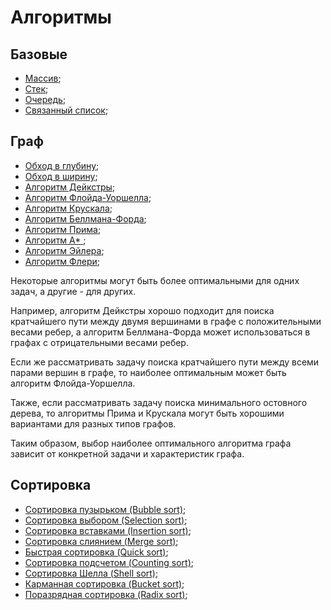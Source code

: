 # Алгоритмы

## Базовые

- [Массив](./src/algorithm/base.md);
- [Стек](./src/algorithm/base.md);
- [Очередь](./src/algorithm/base.md);
- [Связанный список](./src/algorithm/base.md);

## Граф

- [Обход в глубину](./src/algorithm/graph/dfs.md);
- [Обход в ширину](./src/algorithm/graph/bfs.md);
- [Алгоритм Дейкстры](./src/algorithm/graph/dijkstra.md);
- [Алгоритм Флойда-Уоршелла](./src/algorithm/graph/floydWarshall.md);
- [Алгоритм Крускала](./src/algorithm/graph/kruskal.md);
- [Алгоритм Беллмана-Форда](./src/algorithm/graph/bellmanFord.md);
- [Алгоритм Прима](./src/algorithm/graph/prim.md);
- [Алгоритм A* ](./src/algorithm/graph/aStar.md);
- [Алгоритм Эйлера](./src/algorithm/graph/eulerianPath.md);
- [Алгоритм Флери](./src/algorithm/graph/fleury.md);

Некоторые алгоритмы могут быть более оптимальными для одних задач, а другие - для других.

Например, алгоритм Дейкстры хорошо подходит для поиска кратчайшего пути между двумя вершинами в графе с положительными весами ребер, а алгоритм Беллмана-Форда может использоваться в графах с отрицательными весами ребер.

Если же рассматривать задачу поиска кратчайшего пути между всеми парами вершин в графе, то наиболее оптимальным может быть алгоритм Флойда-Уоршелла.

Также, если рассматривать задачу поиска минимального остовного дерева, то алгоритмы Прима и Крускала могут быть хорошими вариантами для разных типов графов.

Таким образом, выбор наиболее оптимального алгоритма графа зависит от конкретной задачи и характеристик графа.

## Сортировка

- [Сортировка пузырьком (Bubble sort)](./src/algorithm/sort/bubbleSort.md);
- [Сортировка выбором (Selection sort)](./src/algorithm/sort/selectionSort.md);
- [Сортировка вставками (Insertion sort)](./src/algorithm/sort/insertionSort.md);
- [Сортировка слиянием (Merge sort)](./src/algorithm/sort/mergeSort.md);
- [Быстрая сортировка (Quick sort)](./src/algorithm/sort/quickSort.md);
- [Сортировка подсчетом (Counting sort)](./src/algorithm/sort/countingSort.md);
- [Сортировка Шелла (Shell sort)](./src/algorithm/sort/shelSort.md);
- [Карманная сортировка (Bucket sort)](./src/algorithm/sort/bucketSort.md);
- [Поразрядная сортировка (Radix sort)](./src/algorithm/sort/radixSort.md);
